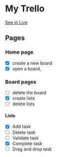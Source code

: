 # My Trello

[See in Live](https://my-trello.onrender.com/)

## Pages

### Home page

- [x] create a new board
- [x] open a board,

### Board pages

- [ ] delete the board
- [x] create lists
- [ ] delete lists

#### Lists

- [x] Add task
- [ ] Delete task
- [ ] Validate task
- [x] Complete task
- [ ] Drag and drop task
